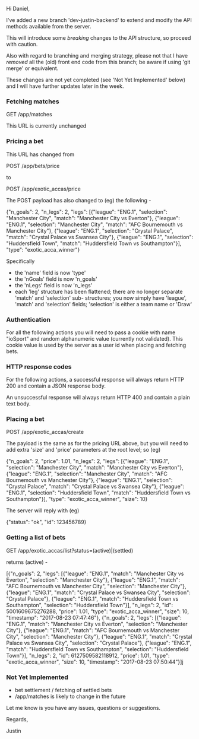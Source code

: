 Hi Daniel,

I've added a new branch 'dev-justin-backend' to extend and modify the API methods available from the server.

This will introduce some *breaking* changes to the API structure, so proceed with caution.

Also with regard to branching and merging strategy, please not that I have *removed* all the (old) front end code from this branch; be aware if using 'git merge' or equivalent.

These changes are not yet completed (see 'Not Yet Implemented' below) and I will have further updates later in the week.

### Fetching matches

GET /app/matches

This URL is currently unchanged

### Pricing a bet

This URL has changed from

POST /app/bets/price

to

POST /app/exotic_accas/price

The POST payload has also changed to (eg) the following -

{"n_goals": 2, "n_legs": 2, "legs": [{"league": "ENG.1", "selection": "Manchester City", "match": "Manchester City vs Everton"}, {"league": "ENG.1", "selection": "Manchester City", "match": "AFC Bournemouth vs Manchester City"}, {"league": "ENG.1", "selection": "Crystal Palace", "match": "Crystal Palace vs Swansea City"}, {"league": "ENG.1", "selection": "Huddersfield Town", "match": "Huddersfield Town vs Southampton"}], "type": "exotic_acca_winner"}

Specifically

- the 'name' field is now 'type'
- the 'nGoals' field is now 'n_goals'
- the 'nLegs' field is now 'n_legs'
- each 'leg' structure has been flattened; there are no longer separate 'match' and 'selection' sub- structures; you now simply have 'league', 'match' and 'selection' fields; 'selection' is either a team name or 'Draw'

### Authentication

For all the following actions you will need to pass a cookie with name "ioSport" and random alphanumeric value (currently not validated). This cookie value is used by the server as a user id when placing and fetching bets.

### HTTP response codes

For the following actions, a successful response will always return HTTP 200 and contain a JSON response body.

An unsuccessful response will always return HTTP 400 and contain a plain text body.

### Placing a bet

POST /app/exotic_accas/create

The payload is the same as for the pricing URL above, but you will need to add extra 'size' and 'price' parameters at the root level; so (eg)

{"n_goals": 2, "price": 1.01, "n_legs": 2, "legs": [{"league": "ENG.1", "selection": "Manchester City", "match": "Manchester City vs Everton"}, {"league": "ENG.1", "selection": "Manchester City", "match": "AFC Bournemouth vs Manchester City"}, {"league": "ENG.1", "selection": "Crystal Palace", "match": "Crystal Palace vs Swansea City"}, {"league": "ENG.1", "selection": "Huddersfield Town", "match": "Huddersfield Town vs Southampton"}], "type": "exotic_acca_winner", "size": 10}

The server will reply with (eg)

{"status": "ok", "id": 123456789}

### Getting a list of bets

GET /app/exotic_accas/list?status=(active)|(settled)

returns (active) -

[{"n_goals": 2, "legs": [{"league": "ENG.1", "match": "Manchester City vs Everton", "selection": "Manchester City"}, {"league": "ENG.1", "match": "AFC Bournemouth vs Manchester City", "selection": "Manchester City"}, {"league": "ENG.1", "match": "Crystal Palace vs Swansea City", "selection": "Crystal Palace"}, {"league": "ENG.1", "match": "Huddersfield Town vs Southampton", "selection": "Huddersfield Town"}], "n_legs": 2, "id": 5001609675276288, "price": 1.01, "type": "exotic_acca_winner", "size": 10, "timestamp": "2017-08-23 07:47:46"}, {"n_goals": 2, "legs": [{"league": "ENG.1", "match": "Manchester City vs Everton", "selection": "Manchester City"}, {"league": "ENG.1", "match": "AFC Bournemouth vs Manchester City", "selection": "Manchester City"}, {"league": "ENG.1", "match": "Crystal Palace vs Swansea City", "selection": "Crystal Palace"}, {"league": "ENG.1", "match": "Huddersfield Town vs Southampton", "selection": "Huddersfield Town"}], "n_legs": 2, "id": 6127509582118912, "price": 1.01, "type": "exotic_acca_winner", "size": 10, "timestamp": "2017-08-23 07:50:44"}]j

### Not Yet Implemented

- bet settlement / fetching of settled bets
- /app/matches is likely to change in the future

Let me know is you have any issues, questions or suggestions.

Regards,

Justin